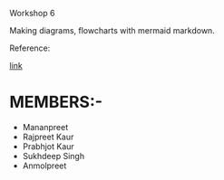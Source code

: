 Workshop 6

Making diagrams, flowcharts with mermaid markdown.

Reference:

[link](https://github.com/mermaid-js/mermaid)

# MEMBERS:- 
- Mananpreet
- Rajpreet Kaur
- Prabhjot Kaur
- Sukhdeep Singh
- Anmolpreet
